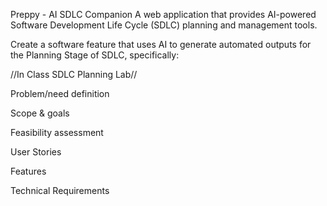 Preppy - AI SDLC Companion
A web application that provides AI-powered Software Development Life Cycle (SDLC) planning and management tools.

Create a software feature that uses AI to generate automated outputs for the Planning Stage of SDLC, specifically:

//In Class SDLC Planning Lab//

Problem/need definition

Scope & goals

Feasibility assessment

User Stories

Features

Technical Requirements




